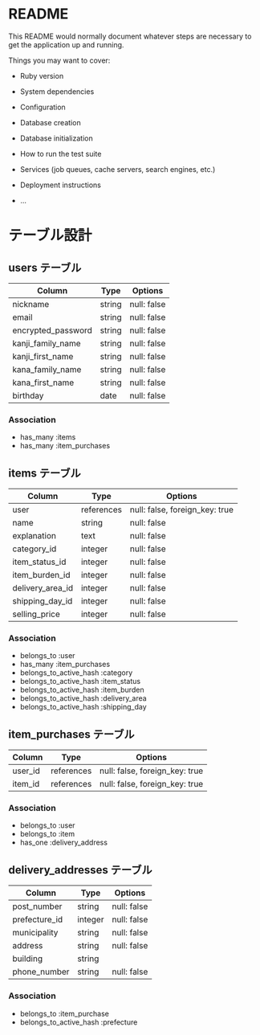 # README

This README would normally document whatever steps are necessary to get the
application up and running.

Things you may want to cover:

* Ruby version

* System dependencies

* Configuration

* Database creation

* Database initialization

* How to run the test suite

* Services (job queues, cache servers, search engines, etc.)

* Deployment instructions

* ...



# テーブル設計

## users テーブル

| Column                |  Type   | Options     |
| --------------------- | ------- | ----------- |
| nickname              | string  | null: false |
| email                 | string  | null: false |
| encrypted_password    | string  | null: false |
| kanji_family_name     | string  | null: false |
| kanji_first_name      | string  | null: false |
| kana_family_name      | string  | null: false |
| kana_first_name       | string  | null: false |
| birthday              | date    | null: false |

### Association

- has_many :items
- has_many :item_purchases



## items テーブル

| Column           |  Type      | Options                        |
| ---------------- | ---------- | ------------------------------ |
| user             | references | null: false, foreign_key: true |
| name             | string     | null: false                    |
| explanation      | text       | null: false                    |
| category_id      | integer    | null: false                    |
| item_status_id   | integer    | null: false                    |
| item_burden_id   | integer    | null: false                    |
| delivery_area_id | integer    | null: false                    |
| shipping_day_id  | integer    | null: false                    |
| selling_price    | integer    | null: false                    |


### Association
- belongs_to :user
- has_many :item_purchases
- belongs_to_active_hash :category
- belongs_to_active_hash :item_status
- belongs_to_active_hash :item_burden
- belongs_to_active_hash :delivery_area
- belongs_to_active_hash :shipping_day



## item_purchases テーブル

| Column  |  Type      | Options                        |
| ------- | ---------- | ------------------------------ |
| user_id | references | null: false, foreign_key: true |
| item_id | references | null: false, foreign_key: true |

### Association
- belongs_to :user
- belongs_to :item
- has_one :delivery_address



## delivery_addresses テーブル

| Column           |  Type      | Options                        |
| ---------------- | ---------- | ------------------------------ |
| post_number      | string     | null: false                    |
| prefecture_id    | integer    | null: false                    |
| municipality     | string     | null: false                    |
| address          | string     | null: false                    |
| building         | string     |                                |
| phone_number     | string     | null: false                    |

### Association
- belongs_to :item_purchase
- belongs_to_active_hash :prefecture
